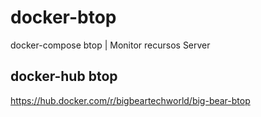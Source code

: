 # docker-btop
docker-compose btop | Monitor recursos Server

## docker-hub btop
https://hub.docker.com/r/bigbeartechworld/big-bear-btop
